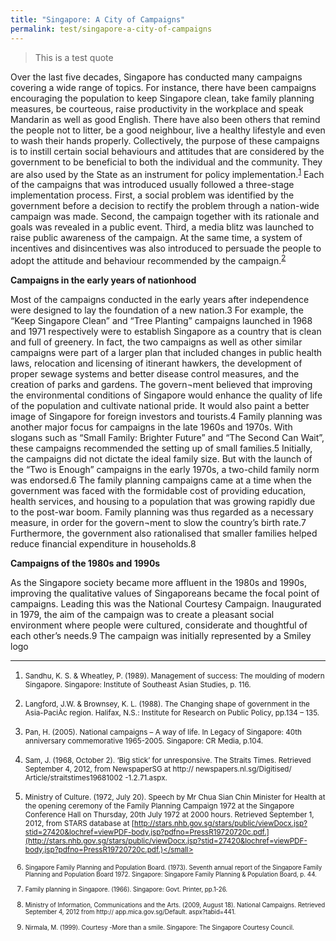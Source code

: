 ```yaml
---
title: "Singapore: A City of Campaigns"
permalink: test/singapore-a-city-of-campaigns
---
```


> This is a test quote

Over the last five decades, Singapore has conducted many campaigns covering a wide range of topics. For instance, there have been campaigns encouraging the population to keep Singapore clean, take family planning measures, be courteous, raise productivity in the workplace and speak Mandarin as well as good English. There have also been others that remind the people not to litter, be a good neighbour, live a healthy lifestyle and even to wash their hands properly. Collectively, the purpose of these campaigns is to instill certain social behaviours and attitudes that are considered by the government to be beneficial to both the individual and the community. They are also used by the State as an instrument for policy implementation.<sup>[1](#1)</sup>
Each of the campaigns that was introduced usually followed a three-stage implementation process. First, a social problem was identified by the government before a decision to rectify the problem through a nation-wide campaign was made. Second, the campaign together with its rationale and goals was revealed in a public event. Third, a media blitz was launched to raise public awareness of the campaign. At the same time, a system of incentives and disincentives was also introduced to persuade the people to adopt the attitude and behaviour recommended by the campaign.<sup>[2](#2)</sup>

**Campaigns in the early years of nationhood**

Most of the campaigns conducted in the early years after independence were designed to lay the foundation of a new nation.3 For example, the “Keep Singapore Clean” and “Tree Planting” campaigns launched in 1968 and 1971 respectively were to establish Singapore as a country that is clean and full of greenery. In fact, the two campaigns as well as other similar campaigns were part of a larger plan that included changes in public health laws, relocation and licensing of itinerant hawkers, the development of proper sewage systems and better disease control measures, and the creation of parks and gardens. The govern¬ment believed that improving the environmental conditions of Singapore would enhance the quality of life of the population and cultivate national pride. It would also paint a better image of Singapore for foreign investors and tourists.4 
Family planning was another major focus for campaigns in the late 1960s and 1970s. With slogans such as “Small Family: Brighter Future” and “The Second Can Wait”, these campaigns recommended the setting up of small families.5 Initially, the campaigns did not dictate the ideal family size. But with the launch of the “Two is Enough” campaigns in the early 1970s, a two-child family norm was endorsed.6 The family planning campaigns came at a time when the government was faced with the formidable cost of providing education, health services, and housing to a population that was growing rapidly due to the post-war boom. Family planning was thus regarded as a necessary measure, in order for the govern¬ment to slow the country’s birth rate.7 Furthermore, the government also rationalised that smaller families helped reduce financial expenditure in households.8 

**Campaigns of the 1980s and 1990s**

As the Singapore society became more affluent in the 1980s and 1990s, improving the qualitative values of Singaporeans became the focal point of campaigns. Leading this was the National Courtesy Campaign. Inaugurated in 1979, the aim of the campaign was to create a pleasant social environment where people were cultured, considerate and thoughtful of each other’s needs.9 The campaign was initially represented by a Smiley logo

<hr>

1. <div id="1"><small>Sandhu, K. S. & Wheatley, P. (1989). Management of success: The moulding of modern Singapore. Singapore: Institute of Southeast Asian Studies, p. 116.</small>

2. <small>Langford, J.W. & Brownsey, K. L. (1988). The Changing shape of government in the Asia-PaciÀc region. Halifax, N.S.: Institute for Research on Public Policy, pp.134 – 135.</small>

3. <small>Pan, H. (2005). National campaigns – A way of life. In Legacy of Singapore: 40th anniversary commemorative 1965-2005. Singapore: CR Media, p.104. </small>

4. <small>Sam, J. (1968, October 2). ‘Big stick’ for unresponsive. The Straits Times. Retrieved September 4, 2012, from NewspaperSG at http:// newspapers.nl.sg/Digitised/ Article/straitstimes19681002 -1.2.71.aspx.</small>

5. <small>Ministry of Culture. (1972, July 20). Speech by Mr Chua Sian Chin Minister for Health at the opening ceremony of the Family Planning Campaign 1972 at the Singapore Conference Hall on Thursday, 20th July 1972 at 2000 hours. Retrieved September 1, 2012, from STARS database at [http://stars.nhb.gov.sg/stars/public/viewDocx.jsp?stid=27420&lochref=viewPDF-body.jsp?pdfno=PressR19720720c.pdf.](http://stars.nhb.gov.sg/stars/public/viewDocx.jsp?stid=27420&lochref=viewPDF-body.jsp?pdfno=PressR19720720c.pdf.)</small>

6. <small>Singapore Family Planning and Population Board. (1973). Seventh annual report of the Singapore Family Planning and Population Board 1972. Singapore: Singapore Family Planning & Population Board, p. 44.</small>

7. <small>Family planning in Singapore. (1966). Singapore: Govt. Printer, pp.1-26.</small>

8. <small>Ministry of Information, Communications and the Arts. (2009, August 18). National Campaigns. Retrieved September 4, 2012 from http:// app.mica.gov.sg/Default. aspx?tabid=441.</small>

9. <small>Nirmala, M. (1999). Courtesy -More than a smile. Singapore: The Singapore Courtesy Council.</small>

